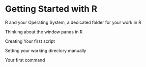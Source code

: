 # Getting Started with R

R and your Operating System, a dedicated folder for your work in R

Thinking about the window panes in R

Creating Your first script

Setting your working directory manually

Your first command

